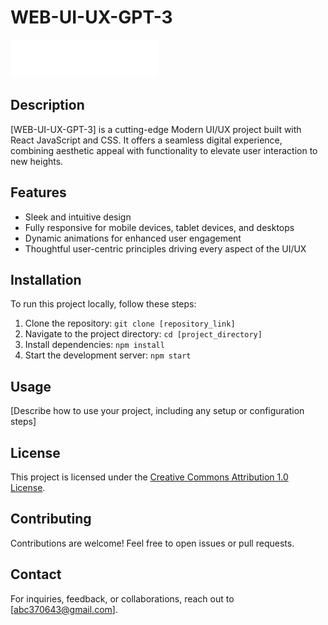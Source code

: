 # WEB-UI-UX-GPT-3


![Project Logo](https://github.com/KNURanasinghe/WEB-UI-UX-GPT-3/blob/main/gpt3_jsm/src/assets/logo.svg)

## Description

[WEB-UI-UX-GPT-3] is a cutting-edge Modern UI/UX project built with React JavaScript and CSS. It offers a seamless digital experience, combining aesthetic appeal with functionality to elevate user interaction to new heights.

## Features

- Sleek and intuitive design
- Fully responsive for mobile devices, tablet devices, and desktops
- Dynamic animations for enhanced user engagement
- Thoughtful user-centric principles driving every aspect of the UI/UX

## Installation

To run this project locally, follow these steps:

1. Clone the repository: `git clone [repository_link]`
2. Navigate to the project directory: `cd [project_directory]`
3. Install dependencies: `npm install`
4. Start the development server: `npm start`

## Usage

[Describe how to use your project, including any setup or configuration steps]

## License

This project is licensed under the [Creative Commons Attribution 1.0 License](https://creativecommons.org/publicdomain/zero/1.0/).

## Contributing

Contributions are welcome! Feel free to open issues or pull requests.

## Contact

For inquiries, feedback, or collaborations, reach out to [abc370643@gmail.com].
